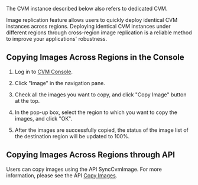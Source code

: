 The CVM instance described below also refers to dedicated CVM.

Image replication feature allows users to quickly deploy identical CVM instances across regions. Deploying identical CVM instances under different regions through cross-region image replication is a reliable method to improve your applications' robustness.

## Copying Images Across Regions in the Console
1) Log in to [CVM Console](https://console.qcloud.com/cvm/).

2) Click "Image" in the navigation pane.

3) Check all the images you want to copy, and click "Copy Image" button at the top.

4) In the pop-up box, select the region to which you want to copy the images, and click "OK".

5) After the images are successfully copied, the status of the image list of the destination region will be updated to 100%.

## Copying Images Across Regions through API
Users can copy images using the API SyncCvmImage. For more information, please see the API [Copy Images](https://www.qcloud.com/doc/api/229/1336).
